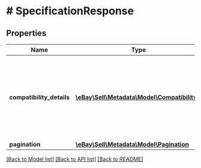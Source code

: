 # # SpecificationResponse

## Properties

Name | Type | Description | Notes
------------ | ------------- | ------------- | -------------
**compatibility_details** | [**\eBay\Sell\Metadata\Model\Compatibility[]**](Compatibility.md) | This container returns the list of all compatible application name-value pairs for the given filter criteria. | [optional]
**pagination** | [**\eBay\Sell\Metadata\Model\Pagination**](Pagination.md) |  | [optional]

[[Back to Model list]](../../README.md#models) [[Back to API list]](../../README.md#endpoints) [[Back to README]](../../README.md)

